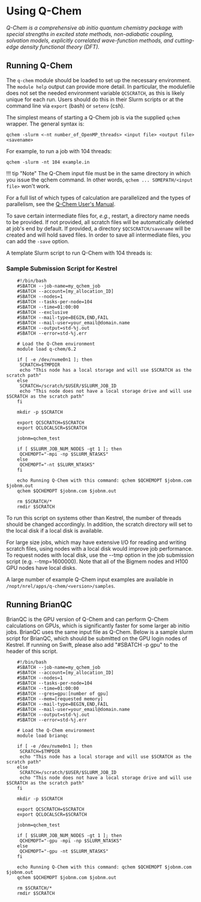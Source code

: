 # Using Q-Chem

*Q-Chem is a comprehensive *ab initio* quantum chemistry package with special strengths in excited state methods, non-adiabatic coupling, solvation models, explicitly correlated wave-function methods, and cutting-edge density functional theory (DFT).* 

## Running Q-Chem

The `q-chem` module should be loaded to set up the necessary environment. The `module help` output can provide more detail. In particular, the modulefile does not set the needed environment variable `QCSCRATCH`, as this is likely unique for each run. Users should do this in their Slurm scripts or at the command line via `export` (bash) or `setenv` (csh). 

The simplest means of starting a Q-Chem job is via the supplied `qchem` wrapper. The general syntax is: 

`qchem -slurm <-nt number_of_OpenMP_threads> <input file> <output file> <savename>`

For example, to run a job with 104 threads:

`qchem -slurm -nt 104 example.in`

!!! tip "Note"
	 The Q-Chem input file must be in the same directory in which you issue the qchem command. In other words, `qchem ... SOMEPATH/<input file>` won't work. 

For a full list of which types of calculation are parallelized and the types of parallelism, see the [Q-Chem User's Manual](https://manual.q-chem.com/6.2/).

To save certain intermediate files for, *e.g.*, restart, a directory name needs to be provided. If not provided, all scratch files will be automatically deleted at job's end by default. If provided, a directory `$QCSCRATCH/savename` will be created and will hold saved files. In order to save all intermediate files, you can add the `-save` option. 

A template Slurm script to run Q-Chem with 104 threads is:

### Sample Submission Script for Kestrel

```
 	#!/bin/bash
	#SBATCH --job-name=my_qchem_job
	#SBATCH --account=[my_allocation_ID]
	#SBATCH --nodes=1
 	#SBATCH --tasks-per-node=104
  	#SBATCH --time=01:00:00
   	#SBATCH --exclusive
	#SBATCH --mail-type=BEGIN,END,FAIL
	#SBATCH --mail-user=your_email@domain.name
	#SBATCH --output=std-%j.out
	#SBATCH --error=std-%j.err
	 
	# Load the Q-Chem environment
	module load q-chem/6.2

	if [ -e /dev/nvme0n1 ]; then
	 SCRATCH=$TMPDIR
	 echo "This node has a local storage and will use $SCRATCH as the scratch path"
	else
	 SCRATCH=/scratch/$USER/$SLURM_JOB_ID
	 echo "This node does not have a local storage drive and will use $SCRATCH as the scratch path"
	fi

	mkdir -p $SCRATCH

	export QCSCRATCH=$SCRATCH
	export QCLOCALSCR=$SCRATCH

	jobnm=qchem_test

	if [ $SLURM_JOB_NUM_NODES -gt 1 ]; then
	 QCHEMOPT="-mpi -np $SLURM_NTASKS"
	else
	 QCHEMOPT="-nt $SLURM_NTASKS"
	fi

	echo Running Q-Chem with this command: qchem $QCHEMOPT $jobnm.com $jobnm.out
	qchem $QCHEMOPT $jobnm.com $jobnm.out

	rm $SCRATCH/*
	rmdir $SCRATCH
```

To run this script on systems other than Kestrel, the number of threads should be changed accordingly. In addition, the scratch directory will set to the local disk if a local disk is available.

For large size jobs, which may have extensive I/O for reading and writing scratch files, using nodes with a local disk would improve job performance. To request nodes with local disk, use the --tmp option in the job submission script (e.g. --tmp=1600000). Note that all of the Bigmem nodes and H100 GPU nodes have local disks.

A large number of example Q-Chem input examples are available in `/nopt/nrel/apps/q-chem/<version>/samples`.

## Running BrianQC
BrianQC is the GPU version of Q-Chem and can perform Q-Chem calculations on GPUs, which is significantly faster for some larger ab initio jobs. BrianQC uses the same input file as Q-Chem. Below is a sample slurm script for BrianQC, which should be submitted on the GPU login nodes of Kestrel. If running on Swift, please also add "#SBATCH -p gpu" to the header of this script.
```
 	#!/bin/bash
	#SBATCH --job-name=my_qchem_job
	#SBATCH --account=[my_allocation_ID]
	#SBATCH --nodes=1
 	#SBATCH --tasks-per-node=104
  	#SBATCH --time=01:00:00
   	#SBATCH --gres=gpu:[number of gpu]
	#SBATCH --mem=[requested memory]
	#SBATCH --mail-type=BEGIN,END,FAIL
	#SBATCH --mail-user=your_email@domain.name
	#SBATCH --output=std-%j.out
	#SBATCH --error=std-%j.err
	 
	# Load the Q-Chem environment
	module load brianqc

	if [ -e /dev/nvme0n1 ]; then
	 SCRATCH=$TMPDIR
	 echo "This node has a local storage and will use $SCRATCH as the scratch path"
	else
	 SCRATCH=/scratch/$USER/$SLURM_JOB_ID
	 echo "This node does not have a local storage drive and will use $SCRATCH as the scratch path"
	fi

	mkdir -p $SCRATCH

	export QCSCRATCH=$SCRATCH
	export QCLOCALSCR=$SCRATCH

	jobnm=qchem_test

	if [ $SLURM_JOB_NUM_NODES -gt 1 ]; then
	 QCHEMOPT="-gpu -mpi -np $SLURM_NTASKS"
	else
	 QCHEMOPT="-gpu -nt $SLURM_NTASKS"
	fi

	echo Running Q-Chem with this command: qchem $QCHEMOPT $jobnm.com $jobnm.out
	qchem $QCHEMOPT $jobnm.com $jobnm.out

	rm $SCRATCH/*
	rmdir $SCRATCH
```


   

